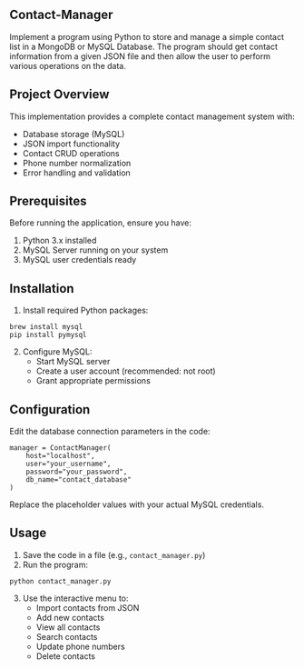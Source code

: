 ## Contact-Manager
Implement a program using Python to store and manage a simple contact list in a MongoDB or MySQL Database. The program should get contact information from a given JSON file and then allow the user to perform various operations on the data.

## Project Overview
This implementation provides a complete contact management system with:
- Database storage (MySQL)
- JSON import functionality
- Contact CRUD operations
- Phone number normalization
- Error handling and validation

## Prerequisites
Before running the application, ensure you have:
1. Python 3.x installed
2. MySQL Server running on your system
3. MySQL user credentials ready

## Installation
1. Install required Python packages:
```
brew install mysql
pip install pymysql
```
2. Configure MySQL:
   - Start MySQL server
   - Create a user account (recommended: not root)
   - Grant appropriate permissions

## Configuration
Edit the database connection parameters in the code:
```
manager = ContactManager(
    host="localhost",
    user="your_username",
    password="your_password",
    db_name="contact_database"
)
```
Replace the placeholder values with your actual MySQL credentials.

## Usage
1. Save the code in a file (e.g., `contact_manager.py`)
2. Run the program:
```
python contact_manager.py
```
3. Use the interactive menu to:
   - Import contacts from JSON
   - Add new contacts
   - View all contacts
   - Search contacts
   - Update phone numbers
   - Delete contacts
